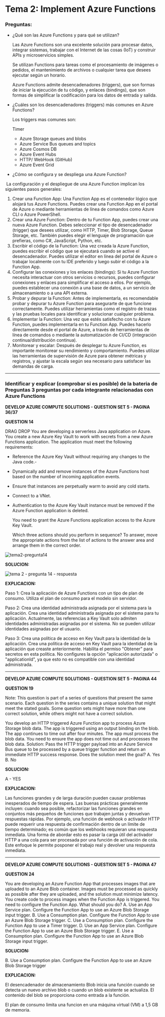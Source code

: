 # Tema 2: Implement Azure Functions



### Preguntas:

- ¿Qué son las Azure Functions y para qué se utilizan?

  Las Azure Functions son una excelente solución para procesar datos, integrar sistemas, trabajar con el Internet de las cosas (IoT) y construir APIs y microservicios simples.

  Se utilizan Functions para tareas como el procesamiento de imágenes o pedidos, el mantenimiento de archivos o cualquier tarea que desees ejecutar según un horario.

  Azure Functions admite desencadenadores (triggers), que son formas de iniciar la ejecución de tu código, y enlaces (bindings), que son formas de simplificar la codificación para los datos de entrada y salida.

  

- ¿Cuáles son los desencadenadores (triggers) más comunes en Azure Functions?

  Los triggers mas comunes son:

  Timer

  - Azure Storage queues and blobs
  - Azure Service Bus queues and topics
  - Azure Cosmos DB
  - Azure Event Hubs
  - HTTP/ WebHook (GitHub)
  - Azure Event Grid

- ¿Cómo se configura y se despliega una Azure Function?

​	La configuración y el despliegue de una Azure Function implican los siguientes pasos generales:

1. Crear una Function App: Una Function App es el contenedor lógico que alojará tus Azure Functions. Puedes crear una Function App en el portal de Azure o mediante herramientas de línea de comandos como Azure CLI o Azure PowerShell.
2. Crear una Azure Function: Dentro de tu Function App, puedes crear una nueva Azure Function. Debes seleccionar el tipo de desencadenador (trigger) que desees utilizar, como HTTP, Timer, Blob Storage, Queue Storage, etc. También puedes elegir el lenguaje de programación que prefieras, como C#, JavaScript, Python, etc.
3. Escribir el código de la Function: Una vez creada la Azure Function, puedes escribir el código que se ejecutará cuando se active el desencadenador. Puedes utilizar el editor en línea del portal de Azure o trabajar localmente con tu IDE preferido y luego subir el código a la Function App.
4. Configurar las conexiones y los enlaces (bindings): Si tu Azure Function necesita interactuar con otros servicios o recursos, puedes configurar conexiones y enlaces para simplificar el acceso a ellos. Por ejemplo, puedes establecer una conexión a una base de datos, a un servicio de almacenamiento o a una API externa.
5. Probar y depurar la Function: Antes de implementarla, es recomendable probar y depurar tu Azure Function para asegurarte de que funcione correctamente. Puedes utilizar herramientas como el registro de trazas y las pruebas locales para identificar y solucionar cualquier problema.
6. Implementar la Function: Una vez que estés satisfecho con tu Azure Function, puedes implementarla en tu Function App. Puedes hacerlo directamente desde el portal de Azure, a través de herramientas de línea de comandos o mediante la automatización de CI/CD (integración continua/distribución continua).
7. Monitorear y escalar: Después de desplegar tu Azure Function, es importante monitorear su rendimiento y comportamiento. Puedes utilizar las herramientas de supervisión de Azure para obtener métricas y registros, y ajustar la escala según sea necesario para satisfacer las demandas de carga.





-------------------------------------------------------------------------------------------------------------------------------------------------------------------------------------------







### Identificar y explicar (comprobar si es posible) de la bateria de Preguntas 3 preguntas por cada integrante relacionadas con Azure Functions



**DEVELOP AZURE COMPUTE SOLUTIONS -  QUESTION SET 5 - PAGINA 36/37**

**QUESTION 14**

DRAG DROP
You are developing a serverless Java application on Azure. You create a new Azure Key Vault to work with
secrets from a new Azure Functions application.
The application must meet the following requirements:

- Reference the Azure Key Vault without requiring any changes to the Java code.-

- Dynamically add and remove instances of the Azure Functions host based on the number of incoming
  application events.

- Ensure that instances are perpetually warm to avoid any cold starts.

- Connect to a VNet.

- Authentication to the Azure Key Vault instance must be removed if the Azure Function application is
  deleted.

  You need to grant the Azure Functions application access to the Azure Key Vault.

  Which three actions should you perform in sequence? To answer, move the appropriate actions from the list of actions to the answer area and arrange them in the correct order.



![tema2-pregunta14](imagenes/tema2pregunta14.png)





**SOLUCION:** 

![tema 2 - pregunta 14 - respuesta](imagenes/tema2-pregunta14-respuesta.png)





**EXPLICACION:**

Paso 1: Crea la aplicación de Azure Functions con un tipo de plan de consumo. Utiliza el plan de consumo para el modelo sin servidor.

Paso 2: Crea una identidad administrada asignada por el sistema para la aplicación. Crea una identidad administrada asignada por el sistema para tu aplicación. Actualmente, las referencias a Key Vault solo admiten identidades administradas asignadas por el sistema. No se pueden utilizar identidades asignadas por el usuario.

Paso 3: Crea una política de acceso en Key Vault para la identidad de la aplicación. Crea una política de acceso en Key Vault para la identidad de la aplicación que creaste anteriormente. Habilita el permiso "Obtener" para secretos en esta política. No configures la opción "aplicación autorizada" o "applicationId", ya que esto no es compatible con una identidad administrada.



-------------------------------------------------------------------------------------------------------------------------------------------------------------------------------------------





**DEVELOP AZURE COMPUTE SOLUTIONS -  QUESTION SET 5 - PAGINA 44**

**QUESTION 19**

Note: This question is part of a series of questions that present the same scenario. Each question
in the series contains a unique solution that might meet the stated goals. Some question sets might
have more than one correct solution, while others might not have a correct solution.

You develop an HTTP triggered Azure Function app to process Azure Storage blob data. The app is
triggered using an output binding on the blob.
The app continues to time out after four minutes. The app must process the blob data.
You need to ensure the app does not time out and processes the blob data.
Solution: Pass the HTTP trigger payload into an Azure Service Bus queue to be processed by a queue
trigger function and return an immediate HTTP success response.
Does the solution meet the goal?
A. Yes
B. No



**SOLUCION:** 

A - YES



**EXPLICACION:**

Las funciones grandes y de larga duración pueden causar problemas inesperados de tiempo de espera. Las buenas prácticas generalmente incluyen: cuando sea posible, refactorizar las funciones grandes en conjuntos más pequeños de funciones que trabajen juntas y devuelvan respuestas rápidas. Por ejemplo, una función de webhook o activador HTTP puede requerir una respuesta de confirmación dentro de un límite de tiempo determinado; es común que los webhooks requieran una respuesta inmediata. Una forma de abordar esto es pasar la carga útil del activador HTTP a una cola para ser procesada por una función de activación de cola. Este enfoque le permite posponer el trabajo real y devolver una respuesta inmediata.





-------------------------------------------------------------------------------------------------------------------------------------------------------------------------------------------





**DEVELOP AZURE COMPUTE SOLUTIONS -  QUESTION SET 5 - PAGINA 47**

**QUESTION 24**

You are developing an Azure Function App that processes images that are uploaded to an Azure Blob container.
Images must be processed as quickly as possible after they are uploaded, and the solution must minimize
latency. You create code to process images when the Function App is triggered.
You need to configure the Function App.
What should you do?
A. Use an App Service plan. Configure the Function App to use an Azure Blob Storage input trigger.
B. Use a Consumption plan. Configure the Function App to use an Azure Blob Storage trigger.
C. Use a Consumption plan. Configure the Function App to use a Timer trigger.
D. Use an App Service plan. Configure the Function App to use an Azure Blob Storage trigger.
E. Use a Consumption plan. Configure the Function App to use an Azure Blob Storage input trigger.



**SOLUCION:** 

B. Use a Consumption plan. Configure the Function App to use an Azure Blob Storage trigger



**EXPLICACION:**

El desencadenador de almacenamiento Blob inicia una función cuando se detecta un nuevo archivo blob o cuando un blob existente se actualiza. El contenido del blob se proporciona como entrada a la función.

El plan de consumo limita una funcion en una máquina virtual (VM) a 1,5 GB de memoria.



